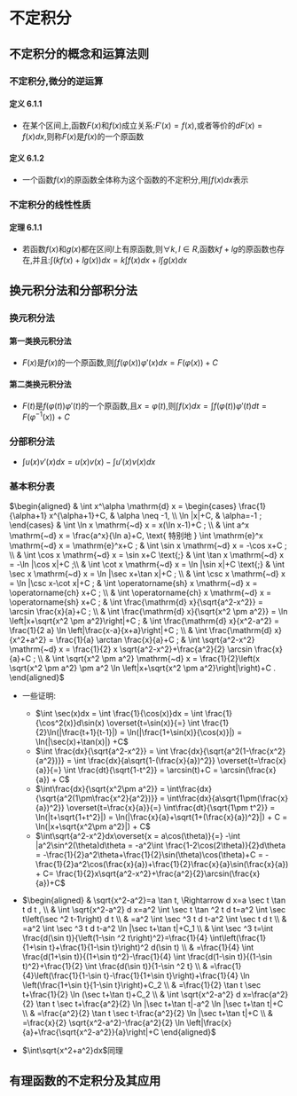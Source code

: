 # 不定积分

## 不定积分的概念和运算法则

### 不定积分,微分的逆运算

#### 定义 6.1.1
- 在某个区间上,函数$F(x)$和$f(x)$成立关系:$F'(x)=f(x)$,或者等价的$dF(x)=f(x)dx$,则称$F(x)$是$f(x)$的一个原函数

#### 定义 6.1.2
- 一个函数$f(x)$的原函数全体称为这个函数的不定积分,用$\int f(x)dx$表示

### 不定积分的线性性质

#### 定理 6.1.1
- 若函数$f(x)$和$g(x)$都在区间$I$上有原函数,则$\forall k,l\in R$,函数$kf+lg$的原函数也存在,并且:$\int(kf(x)+lg(x))dx=k\int f(x)dx+l\int g(x)dx$
  

## 换元积分法和分部积分法

### 换元积分法

#### 第一类换元积分法
- $F(x)$是$f(x)$的一个原函数,则$\int f(\varphi(x))\varphi'(x)dx=F(\varphi(x))+C$

#### 第二类换元积分法
- $F(t)$是$f(\varphi(t))\varphi'(t)$的一个原函数,且$x = \varphi(t)$,则$\int f(x)dx = \int f(\varphi(t))\varphi'(t)dt = F(\varphi^{-1}(x))+C$

### 分部积分法
- $\int u(x)v'(x)dx = u(x)v(x) - \int u'(x)v(x)dx$

### 基本积分表
$\begin{aligned}  
    & \int x^\alpha \mathrm{d} x =   
    \begin{cases}   
    \frac{1}{\alpha+1} x^{\alpha+1}+C, & \alpha \neq -1, \\   
    \ln |x|+C, & \alpha=-1 ;  
    \end{cases}  
    & \int \ln x \mathrm{~d} x = x(\ln x-1)+C ; \\   
    & \int a^x \mathrm{~d} x = \frac{a^x}{\ln a}+C, \text{ 特别地 } \int \mathrm{e}^x \mathrm{~d} x = \mathrm{e}^x+C ;   
    & \int \sin x \mathrm{~d} x = -\cos x+C ; \\
    & \int \cos x \mathrm{~d} x = \sin x+C \text{;}  
    & \int \tan x \mathrm{~d} x = -\ln |\cos x|+C ;\\ 
    & \int \cot x \mathrm{~d} x = \ln |\sin x|+C \text{;}  
    & \int \sec x \mathrm{~d} x = \ln |\sec x+\tan x|+C ; \\
    & \int \csc x \mathrm{~d} x = \ln |\csc x-\cot x|+C ;   
    & \int \operatorname{sh} x \mathrm{~d} x = \operatorname{ch} x+C ; \\
    & \int \operatorname{ch} x \mathrm{~d} x = \operatorname{sh} x+C ;    
    & \int \frac{\mathrm{d} x}{\sqrt{a^2-x^2}} = \arcsin \frac{x}{a}+C ; \\
    & \int \frac{\mathrm{d} x}{\sqrt{x^2 \pm a^2}} = \ln \left|x+\sqrt{x^2 \pm a^2}\right|+C ;   
    & \int \frac{\mathrm{d} x}{x^2-a^2} = \frac{1}{2 a} \ln \left|\frac{x-a}{x+a}\right|+C ; \\
    & \int \frac{\mathrm{d} x}{x^2+a^2} = \frac{1}{a} \arctan \frac{x}{a}+C ;   
    & \int \sqrt{a^2-x^2} \mathrm{~d} x = \frac{1}{2} x \sqrt{a^2-x^2}+\frac{a^2}{2} \arcsin \frac{x}{a}+C ; \\   
    & \int \sqrt{x^2 \pm a^2} \mathrm{~d} x = \frac{1}{2}\left(x \sqrt{x^2 \pm a^2} \pm a^2 \ln \left|x+\sqrt{x^2 \pm a^2}\right|\right)+C .  
\end{aligned}$

- 一些证明:
  - $\int \sec(x)dx = \int \frac{1}{\cos(x)}dx = \int \frac{1}{\cos^2(x)}d\sin(x) \overset{t=\sin(x)}{=} \int \frac{1}{2}\ln(|\frac{t+1}{t-1}|) = \ln(|\frac{1+\sin(x)}{\cos(x)}|) = \ln(|\sec(x)+\tan(x)|) +C$
  - $\int \frac{dx}{\sqrt{a^2-x^2}} =  \int \frac{dx}{\sqrt{a^2(1-\frac{x^2}{a^2})}} = \int \frac{dx}{a\sqrt{1-(\frac{x}{a})^2}} \overset{t=\frac{x}{a}}{=} \int \frac{dt}{\sqrt{1-t^2}} = \arcsin(t)+C = \arcsin(\frac{x}{a}) + C$
  - $\int\frac{dx}{\sqrt{x^2\pm a^2}} = \int\frac{dx}{\sqrt{a^2(1\pm\frac{x^2}{a^2})}} = \int\frac{dx}{a\sqrt{1\pm(\frac{x}{a})^2}} \overset{t=\frac{x}{a}}{=} \int\frac{dt}{\sqrt{1\pm t^2}} = \ln(|t+\sqrt{1+t^2}|) = \ln(|\frac{x}{a}+\sqrt{1+(\frac{x}{a})^2}|) + C = \ln(|x+\sqrt{x^2\pm a^2}|) + C$
  - $\int\sqrt{a^2-x^2}dx\overset{x = a\cos(\theta)}{=} -\int |a^2\sin^2(\theta)d\theta = -a^2\int \frac{1-2\cos(2\theta)}{2}d\theta = -\frac{1}{2}a^2\theta+\frac{1}{2}\sin(\theta)\cos(\theta)+C = -\frac{1}{2}a^2\cos(\frac{x}{a})+\frac{1}{2}\frac{x}{a}\sin(\frac{x}{a}) + C= \frac{1}{2}x\sqrt{a^2-x^2}+\frac{a^2}{2}\arcsin(\frac{x}{a})+C$
    
- $\begin{aligned}  
& \sqrt{x^2-a^2}=a \tan t, \Rightarrow d x=a \sec t \tan t d t , \\  
& \int \sqrt{x^2-a^2} d x=a^2 \int \sec t \tan ^2 t d t=a^2 \int \sec t\left(\sec ^2 t-1\right) d t \\  
& =a^2 \int \sec ^3 t d t-a^2 \int \sec t d t \\  
& =a^2 \int \sec ^3 t d t-a^2 \ln |\sec t+\tan t|+C_1 \\  
& \int \sec ^3 t=\int \frac{d(\sin t)}{\left(1-\sin ^2 t\right)^2}=\frac{1}{4} \int\left(\frac{1}{1+\sin t}+\frac{1}{1-\sin t}\right)^2 d(\sin t) \\  
& =\frac{1}{4} \int \frac{d(1+\sin t)}{(1+\sin t)^2}-\frac{1}{4} \int \frac{d(1-\sin t)}{(1-\sin t)^2}+\frac{1}{2} \int \frac{d(\sin t)}{1-\sin ^2 t} \\  
& =\frac{1}{4}\left(\frac{1}{1-\sin t}-\frac{1}{1+\sin t}\right)+\frac{1}{4} \ln \left(\frac{1+\sin t}{1-\sin t}\right)+C_2 \\  
& =\frac{1}{2} \tan t \sec t+\frac{1}{2} \ln (\sec t+\tan t)+C_2 \\  
& \int \sqrt{x^2-a^2} d x=\frac{a^2}{2} \tan t \sec t+\frac{a^2}{2} \ln |\sec t+\tan t|-a^2 \ln |\sec t+\tan t|+C \\  
& =\frac{a^2}{2} \tan t \sec t-\frac{a^2}{2} \ln |\sec t+\tan t|+C \\  
& =\frac{x}{2} \sqrt{x^2-a^2}-\frac{a^2}{2} \ln \left|\frac{x}{a}+\frac{\sqrt{x^2-a^2}}{a}\right|+C  
\end{aligned}$

- $\int\sqrt{x^2+a^2}dx$同理


## 有理函数的不定积分及其应用





